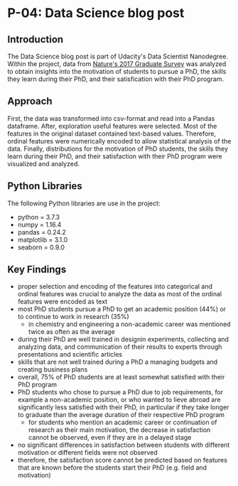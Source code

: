 # P-04: Data Science blog post

## Introduction
The Data Science blog post is part of Udacity's Data Scientist Nanodegree. Within the project, data from [Nature's 2017 Graduate Survey](https://www.nature.com/nature/journal/v550/n7677/full/nj7677-549a.html) was analyzed to obtain insights into the motivation of students to pursue a PhD, the skills they learn during their PhD, and their satisfication with their PhD program.

## Approach
First, the data was transformed into csv-format and read into a Pandas dataframe. After, exploration useful features were selected. Most of the features in the original dataset contained text-based values. Therefore, ordinal features were numerically encoded to allow statistical analysis of the data. Finally, distributions for the motivation of PhD students, the skills they learn during their PhD, and their satisfaction with their PhD program were visualized and analyzed.

## Python Libraries
The following Python libraries are use in the project:
* python = 3.7.3
* numpy = 1.16.4
* pandas = 0.24.2
* matplotlib = 3.1.0
* seaborn = 0.9.0

## Key Findings
* proper selection and encoding of the features into categorical and ordinal features was crucial to analyze the data as most of the ordinal features were encoded as text
* most PhD students pursue a PhD to get an academic position (44%) or to continue to work in research (35%)
    * in chemistry and engineering a non-academic career was mentioned twice as often as the average
* during their PhD are well trained in designin experiments, collecting and analyzing data, and communication of their results to experts through presentations and scientific articles
* skills that are not well trained during a PhD a managing budgets and creating business plans
* overall, 75% of PhD students are at least somewhat satisfied with their PhD program
* PhD students who chose to pursue a PhD due to job requirements, for example a non-academic position, or who wanted to lieve abroad are significantly less satisfied with their PhD, in particular if they take longer to graduate than the average duration of their respective PhD program
    * for students who mention an academic career or continuation of research as their main motivation, the decrease in satisfaction cannot be observed, even if they are in a delayed stage
* no significant differences in satisfaction between students with different motivation or different fields were not observed
* therefore, the satisfaction score cannot be predicted based on features that are known before the students start their PhD (e.g. field and motivation)
